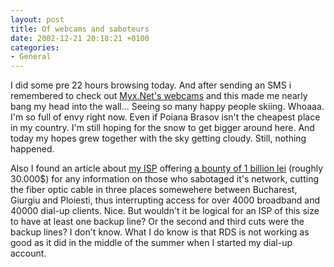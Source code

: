 ```yaml
---
layout: post
title: Of webcams and saboteurs
date: 2002-12-21 20:18:21 +0100
categories:
- General
---
```

I did some pre 22 hours browsing today. And after sending an SMS i remembered to check out <a href="http://www.myx.net/static/ro/webcam.htm" title="Cool WebCams, mostly in the winter">Myx.Net's webcams</a> and this made me nearly bang my head into the wall... Seeing so many happy people skiing. Whoaaa. I'm so full of envy right now. Even if Poiana Brasov isn't the cheapest place in my country. I'm still hoping for the snow to get bigger around here. And today my hopes grew together with the sky getting cloudy. Still, nothing happened.

Also I found an article about <a href="http://www.rdsnet.ro" title="RDSNet.ro">my ISP</a> offering <a href="http://www.bumerang.ro/stiri/index.php?id=10185" title="(In Romanian)">a bounty of 1 billion lei</a> (roughly 30.000$) for any information on  those who sabotaged it's network, cutting the fiber optic cable in three places somewehere between Bucharest, Giurgiu and Ploiesti, thus interrupting access for over 4000 broadband and 40000 dial-up clients. Nice. But wouldn't it be logical for an ISP of this size to have at least one backup line? Or the second and third cuts were the backup lines? I don't know. What I do know is that RDS is not working as good as it did in the middle of the summer when I started my dial-up account.

